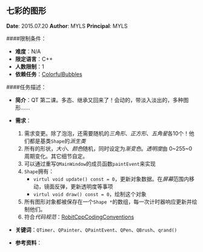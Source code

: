 七彩的图形
------------

**Date**: 2015.07.20
**Author**: MYLS
**Principal**: MYLS

####限制条件：

 - **难度**：N/A
 - **限定语言**：C++ 
 - **人数限制**：1
 - **依赖任务**：[ColorfulBubbles](ColorfulBubbles.md)

####任务描述：

 - **简介**：QT 第二课。多态、继承又回来了！会动的，带淡入淡出的，多种图形……
 
 - **需求**：
	1. 需求变更。除了泡泡，还需要随机的*三角形*、*正方形*、*五角星*各10个！他们都是基类`Shape`的*派生类*
	2. 所有的形状，*大小*、*颜色*随机，同时设定为*渐变色*。*透明度*由 0~255~0 周期变化。其它细节自定。
	3. 可以通过重写`QMainWindow`的成员函数`paintEvent`来实现
	4. `Shape`拥有：
		- `virtul void update() const = 0`，更新对象数据。在*屏幕*范围内移动，镜面反弹，更新透明度等事项
		- `virtul void draw() const = 0`，绘制这个对象
	5. 所有图形对象都被保存在一个`Shape *`的数组，每一次计时器响应更新并绘制他们。
	6. 符合*代码规范*：[RobitCppCodingConventions](ref/RobitCppCodingConventions.md)

 - **关键词**：`QTimer`、`QPainter`、`QPaintEvent`、`QPen`、`QBrush`、`qrand()`
 - **参考资料**：

 